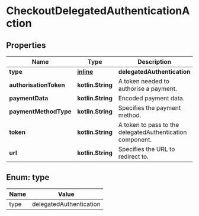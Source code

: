 
# CheckoutDelegatedAuthenticationAction

## Properties
Name | Type | Description | Notes
------------ | ------------- | ------------- | -------------
**type** | [**inline**](#Type) | **delegatedAuthentication** | 
**authorisationToken** | **kotlin.String** | A token needed to authorise a payment. |  [optional]
**paymentData** | **kotlin.String** | Encoded payment data. |  [optional]
**paymentMethodType** | **kotlin.String** | Specifies the payment method. |  [optional]
**token** | **kotlin.String** | A token to pass to the delegatedAuthentication component. |  [optional]
**url** | **kotlin.String** | Specifies the URL to redirect to. |  [optional]


<a name="Type"></a>
## Enum: type
Name | Value
---- | -----
type | delegatedAuthentication



